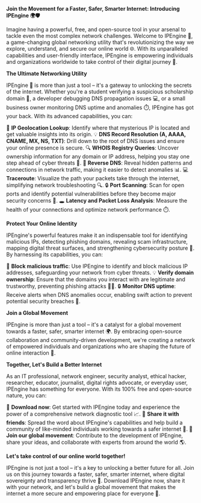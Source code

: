 **Join the Movement for a Faster, Safer, Smarter Internet: Introducing IPEngine 🌍🛡️**

Imagine having a powerful, free, and open-source tool in your arsenal to tackle even the most complex network challenges. Welcome to IPEngine 📡, a game-changing global networking utility that's revolutionizing the way we explore, understand, and secure our online world 🌐. With its unparalleled capabilities and user-friendly interface, IPEngine is empowering individuals and organizations worldwide to take control of their digital journey 🚀.

**The Ultimate Networking Utility**

IPEngine 📡 is more than just a tool – it's a gateway to unlocking the secrets of the internet. Whether you're a student verifying a suspicious scholarship domain 🤔, a developer debugging DNS propagation issues 💻, or a small business owner monitoring DNS uptime and anomalies ⏱️, IPEngine has got your back. With its advanced capabilities, you can:

🌟 **IP Geolocation Lookup**: Identify where that mysterious IP is located and get valuable insights into its origin.
💡 **DNS Record Resolution (A, AAAA, CNAME, MX, NS, TXT)**: Drill down to the root of DNS issues and ensure your online presence is secure.
🔍 **WHOIS Registry Queries**: Uncover ownership information for any domain or IP address, helping you stay one step ahead of cyber threats 🚨.
👀 **Reverse DNS**: Reveal hidden patterns and connections in network traffic, making it easier to detect anomalies 📊.
💻 **Traceroute**: Visualize the path your packets take through the internet, simplifying network troubleshooting 🔍.
🔒 **Port Scanning**: Scan for open ports and identify potential vulnerabilities before they become major security concerns 🚨.
🕳️ **Latency and Packet Loss Analysis**: Measure the health of your connections and optimize network performance ⏱️.

**Protect Your Online Identity**

IPEngine's powerful features make it an indispensable tool for identifying malicious IPs, detecting phishing domains, revealing scam infrastructure, mapping digital threat surfaces, and strengthening cybersecurity posture 🔐. By harnessing its capabilities, you can:

🚨 **Block malicious traffic**: Use IPEngine to identify and block malicious IP addresses, safeguarding your network from cyber threats.
💡 **Verify domain ownership**: Ensure that the domains you interact with are legitimate and trustworthy, preventing phishing attacks 🙅‍♂️.
🔒 **Monitor DNS uptime**: Receive alerts when DNS anomalies occur, enabling swift action to prevent potential security breaches 🔴.

**Join a Global Movement**

IPEngine is more than just a tool – it's a catalyst for a global movement towards a faster, safer, smarter internet 🌍. By embracing open-source collaboration and community-driven development, we're creating a network of empowered individuals and organizations who are shaping the future of online interaction 🤝.

**Together, Let's Build a Better Internet**

As an IT professional, network engineer, security analyst, ethical hacker, researcher, educator, journalist, digital rights advocate, or everyday user, IPEngine has something for everyone. With its 100% free and open-source nature, you can:

🌟 **Download now**: Get started with IPEngine today and experience the power of a comprehensive network diagnostic tool 📈.
🤝 **Share it with friends**: Spread the word about IPEngine's capabilities and help build a community of like-minded individuals working towards a safer internet 👥.
🚀 **Join our global movement**: Contribute to the development of IPEngine, share your ideas, and collaborate with experts from around the world 🌎.

**Let's take control of our online world together!**

IPEngine is not just a tool – it's a key to unlocking a better future for all. Join us on this journey towards a faster, safer, smarter internet, where digital sovereignty and transparency thrive 🌟. Download IPEngine now, share it with your network, and let's build a global movement that makes the internet a more secure and empowering place for everyone 🚀.